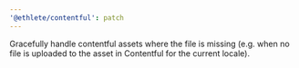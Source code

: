```yaml
---
'@ethlete/contentful': patch
---
```


Gracefully handle contentful assets where the file is missing (e.g. when no file is uploaded to the asset in Contentful for the current locale).
